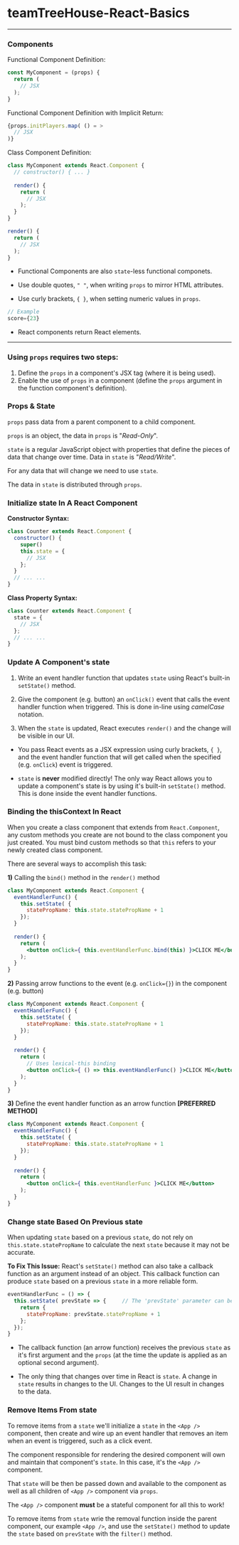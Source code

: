# teamTreeHouse-React-Basics

___
### Components
Functional Component Definition:
```jsx
const MyComponent = (props) {
  return (
    // JSX
  );
}

```

Functional Component Definition with Implicit Return:
```jsx
{props.initPlayers.map( () = >
  // JSX
)}

```

Class Component Definition:
```jsx
class MyComponent extends React.Component {
  // constructor() { ... }
  
  render() {
    return (
      // JSX
    );
  }
}

render() {
  return (
    // JSX
  );
}

```

* Functional Components are also `state`-less functional componets.

* Use double quotes, `" "`, when writing `props` to mirror HTML attributes.

* Use curly brackets, `{ }`, when setting numeric values in `props`.
```jsx
// Example
score={23}
```

* React components return React elements.

___

### Using `props` requires two steps:
1. Define the `props` in a component's JSX tag (where it is being used).
2. Enable the use of `props` in a component (define the `props` argument in the function component's definition).



### Props & State
`props` pass data from a parent component to a child component.

`props` is an object, the data in `props` is "_Read-Only_".

`state` is a regular JavaScript object with properties that define the pieces of data that change over time. Data in `state` is "_Read/Write_".

For any data that will change we need to use `state`.

The data in `state` is distributed through `props`.

### Initialize state In A React Component
**Constructor Syntax:**
```jsx
class Counter extends React.Component {
  constructor() {
    super()
    this.state = {
      // JSX
    };
  }
  // ... ...
} 
```

**Class Property Syntax:**
```jsx
class Counter extends React.Component {
  state = {
    // JSX
  };
  // ... ... 
}  
```

### Update A Component's state
1. Write an event handler function that updates `state` using React's built-in `setState()` method.

2. Give the component (e.g. button) an `onClick()` event that calls the event handler function when triggered. This is done in-line using _camelCase_ notation.

3. When the `state` is updated, React executes `render()` and the change will be visible in our UI.

* You pass React events as a JSX expression using curly brackets, `{ }`, and the event handler function that will get called when the specified (e.g. `onClick`) event is triggered.

* `state` is **never** modified directly! The only way React allows you to update a component's state is by using it's built-in `setState()` method. This is done inside the event handler functions.


### Binding the thisContext In React
When you create a class component that extends from `React.Component`, any custom methods you create are not bound to the class component you just created. You must bind custom methods so that `this` refers to your newly created class component.

There are several ways to accomplish this task:

**1)** Calling the `bind()` method in the `render()` method
```jsx
class MyComponent extends React.Component {
  eventHandlerFunc() {
    this.setState( {
      statePropName: this.state.statePropName + 1
    });
  }
  
  render() {
    return (
      <button onClick={ this.eventHandlerFunc.bind(this) }>CLICK ME</button>
    );
  }
}
```

**2)** Passing arrow functions to the event (e.g. `onClick={}`) in the component (e.g. button)
```jsx
class MyComponent extends React.Component {
  eventHandlerFunc() {
    this.setState( {
      statePropName: this.state.statePropName + 1
    });
  }
  
  render() {
    return (
      // Uses lexical-this binding
      <button onClick={ () => this.eventHandlerFunc() }>CLICK ME</button>
    );
  }
}
```

**3)** Define the event handler function as an arrow function **[PREFERRED METHOD]**
```jsx
class MyComponent extends React.Component {
  eventHandlerFunc() {
    this.setState( {
      statePropName: this.state.statePropName + 1
    });
  }
  
  render() {
    return (
      <button onClick={ this.eventHandlerFunc }>CLICK ME</button>
    );
  }
}
```

### Change state Based On Previous state
When updating `state` based on a previous `state`, do not rely on `this.state.statePropName` to calculate the next `state` because it may not be accurate.

**To Fix This Issue:**
React's `setState()` method can also take a callback function as an argument instead of an object. This callback function can produce `state` based on a previous `state` in a more reliable form.

```jsx
eventHandlerFunc = () => {
  this.setState( prevState => {     // The 'prevState' parameter can be named anything you'd like
    return {
      statePropName: prevState.statePropName + 1
    };
  });
}
```

* The callback function (an arrow function) receives the previous `state` as it's first argument and the `props` (at the time the update is applied as an optional second argument).

* The only thing that changes over time in React is `state`. 
A change in `state` results in changes to the UI.
Changes to the UI result in changes to the data.

### Remove Items From state
To remove items from a `state` we'll initialize a `state` in the `<App />` component, then create and wire up an event handler that removes an item when an event is triggered, such as a click event.

The component responsible for rendering the desired component will own and maintain that component's `state`. In this case, it's the `<App />` component.

That `state` will be then be passed down and available to the component as well as all children of `<App />` component via `props`.

The `<App />` component **must** be a stateful component for all this to work!

To remove items from `state` wrie the removal function inside the parent component, our example `<App />`, and use the `setState()` method to update the `state` based on `prevState` with the `filter()` method.







